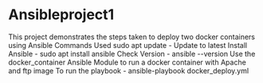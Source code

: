 # Ansibleproject1
This project demonstrates the steps taken to deploy two docker containers using Ansible
Commands Used
sudo apt update - Update to latest 
Install Ansible - sudo apt install ansible
Check Version - ansible --version
Use the docker_container Ansible Module to run a docker container with Apache and ftp image 
To run the playbook - ansible-playbook docker_deploy.yml
